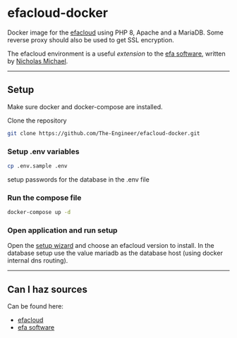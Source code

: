 # efacloud-docker

Docker image for the [efacloud](https://github.com/tfyh/efacloud) using PHP 8, Apache and a MariaDB. Some reverse proxy should also be used to get SSL encryption.

The efacloud environment is a useful _extension_ to the [efa software](http://efa.nmichael.de/), written by [Nicholas Michael](http://www.nmichael.de/).

---

## Setup

Make sure docker and docker-compose are installed.

Clone the repository

```bash
git clone https://github.com/The-Engineer/efacloud-docker.git
```

### Setup .env variables

```bash
cp .env.sample .env
```

setup passwords for the database in the .env file

### Run the compose file

```bash
docker-compose up -d
```

### Open application and run setup

Open the [setup wizard](http://localhost:8080/install.php) and choose an efacloud version to install. In the database setup use the value mariadb as the database host (using docker internal dns routing).

---

## Can I haz sources

Can be found here:
- [efacloud](https://www.efacloud.org/material.html)
- [efa software](http://efa.nmichael.de/)
 